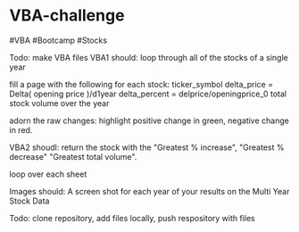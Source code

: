 # VBA-challenge
#VBA #Bootcamp #Stocks

Todo: make VBA files
VBA1 should:
 loop through all of the stocks of a single year
 
fill a page with the following for each stock:
  ticker_symbol
  delta_price = Delta( opening price )/d1year
  delta_percent = delprice/openingprice_0
  total stock volume over the year

adorn the raw changes:
  highlight positive change in green, negative change in red.


VBA2 shoudl:
  return the stock with the 
    "Greatest % increase", 
    "Greatest % decrease"
    "Greatest total volume". 
    
   loop over each sheet


Images should:
  A screen shot for each year of your results on the Multi Year Stock Data

Todo: clone repository, add files locally, push respository with files
